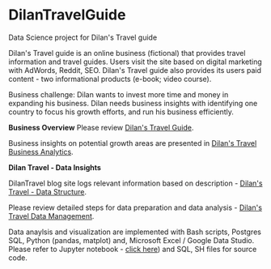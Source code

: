# DilanTravelGuide

Data Science project for Dilan's Travel guide 

Dilan's Travel guide is an online business (fictional) that provides travel information and travel guides. 
Users visit the site based on digital marketing with AdWords, Reddit, SEO. 
Dilan's Travel guide also provides its users paid content - two informational products (e-book; video course).

Business challenge: Dilan wants to invest more time and money in expanding his business. Dilan needs business insights with identifying one country to focus his growth efforts, and run his business efficiently.   

<b>Business Overview</b>
Please review [Dilan's Travel Guide](DilansTravelGuide-Overview.pdf).

Business insights on potential growth areas are presented in [Dilan's Travel Business Analytics](DilanTravel-BusinessAnalytics.pdf).

<b>Dilan Travel - Data Insights</b>

DilanTravel blog site logs relevant information based on description - [Dilan's Travel - Data Structure](DilansTravel%20-%20Data%20structure.pdf). 
  
Please review detailed steps for data preparation and data analysis - [Dilan's Travel Data Management](DilansTravel-Data%20Mgmt.pdf).

Data anaylsis and visualization are implemented with Bash scripts, Postgres SQL, Python (pandas, matplot) and, Microsoft Excel / Google Data Studio.
Please refer to Jupyter notebook - [click here](Biz_Analytics.ipynb)) and SQL, SH files for source code.

